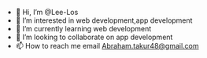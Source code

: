 - 👋 Hi, I’m @Lee-Los
- 👀 I’m interested in web development,app development
- 🌱 I’m currently learning web development
- 💞️ I’m looking to collaborate on app development
- 📫 How to reach me email Abraham.takur48@gmail.com

<!---
Lee-Los/Lee-Los is a ✨ special ✨ repository because its `README.md` (this file) appears on your GitHub profile.
You can click the Preview link to take a look at your changes.
--->
